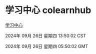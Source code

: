 # 学习中心 colearnhub
[学习中心](http://219.139.198.207:56308/colearnhub/)

2024年 09月 26日 星期四 13:50:02 CST

2024年 09月 26日 星期四 05:50:02 GMT
